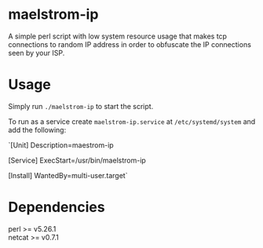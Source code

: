 # maelstrom-ip

A simple perl script with low system resource usage that makes tcp connections to random IP address in order to obfuscate the IP connections seen by your ISP.

# Usage

Simply run `./maelstrom-ip` to start the script. <br />

To run as a service create `maelstrom-ip.service` at `/etc/systemd/system` and add the following: <br />

`[Unit]
Description=maestrom-ip

[Service]
ExecStart=/usr/bin/maelstrom-ip

[Install]
WantedBy=multi-user.target`


# Dependencies
perl >= v5.26.1 <br />
netcat >= v0.7.1 <br />


